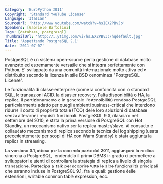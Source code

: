```yaml
---
Category: 'EuroPython 2011'
Copyright: 'Standard YouTube License'
Language: 'Italian'
SourceUrl: 'http://www.youtube.com/watch?v=hsIEX2PBvJo'
Speakers: [Gabriele Bartolini]
Tags: [database, postgresql]
ThumbnailUrl: 'http://i.ytimg.com/vi/hsIEX2PBvJo/hqdefault.jpg'
Title: 'Aspettando PostgreSQL 9.1'
date: '2011-07-07'
---
```

PostgreSQL è un sistema open-source per la gestione di database molto avanzato
ed estremamente versatile che si integra perfettamente con Python. E'
sviluppato da una comunità internazionale molto attiva ed è distribuito
secondo la licenza in stile BSD denominata "PostgreSQL License".

Le funzionalità di classe enterprise (come la conformità con lo standard SQL,
le transazioni ACID, la disaster recovery, l'alta disponibilità o HA, la
replica, il partizionamento e in generale l'estensibilità) rendono PostgreSQL
particolarmente adatto per quegli ambienti business-critical che intendono
ridurre il costo di proprietà totale (TCO) delle loro soluzioni di database
senza alterarne i requisiti funzionali. PostgreSQL 9.0, rilasciato nel
settembre del 2010, è stata la prima versione di PostgreSQL con Hot Standby,
un meccanismo nativo per la replica master/slave. Al consueto e collaudato
meccanismo di replica secondo la tecnica del log shipping (usata
precedentemente per scopi di HA con Warm Standby) è stata aggiunta la replica
in streaming.

La versione 9.1, attesa per la seconda parte del 2011, aggiungerà la replica
sincrona a PostgreSQL, rendendolo il primo DBMS in grado di permettere a
sviluppatori e utenti di controllare la strategia di replica a livello di
singola transazione. Partecipa al talk per scoprire tutte le altre
funzionalità principali che saranno incluse in PostgreSQL 9.1, fra le quali:
gestione delle estensioni, writable common table expression, ecc.

